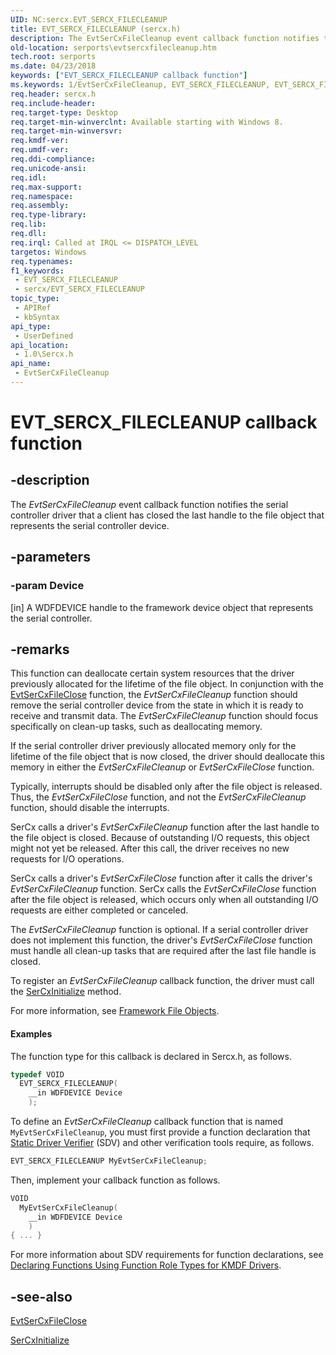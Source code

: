 ```yaml
---
UID: NC:sercx.EVT_SERCX_FILECLEANUP
title: EVT_SERCX_FILECLEANUP (sercx.h)
description: The EvtSerCxFileCleanup event callback function notifies the serial controller driver that a client has closed the last handle to the file object that represents the serial controller device.
old-location: serports\evtsercxfilecleanup.htm
tech.root: serports
ms.date: 04/23/2018
keywords: ["EVT_SERCX_FILECLEANUP callback function"]
ms.keywords: 1/EvtSerCxFileCleanup, EVT_SERCX_FILECLEANUP, EVT_SERCX_FILECLEANUP callback, EvtSerCxFileCleanup, EvtSerCxFileCleanup callback function [Serial Ports], serports.evtsercxfilecleanup
req.header: sercx.h
req.include-header: 
req.target-type: Desktop
req.target-min-winverclnt: Available starting with Windows 8.
req.target-min-winversvr: 
req.kmdf-ver: 
req.umdf-ver: 
req.ddi-compliance: 
req.unicode-ansi: 
req.idl: 
req.max-support: 
req.namespace: 
req.assembly: 
req.type-library: 
req.lib: 
req.dll: 
req.irql: Called at IRQL <= DISPATCH_LEVEL
targetos: Windows
req.typenames: 
f1_keywords:
 - EVT_SERCX_FILECLEANUP
 - sercx/EVT_SERCX_FILECLEANUP
topic_type:
 - APIRef
 - kbSyntax
api_type:
 - UserDefined
api_location:
 - 1.0\Sercx.h
api_name:
 - EvtSerCxFileCleanup
---
```


# EVT_SERCX_FILECLEANUP callback function


## -description

The <i>EvtSerCxFileCleanup</i> event callback function notifies the serial controller driver that a client has closed the last handle to the file object that represents the serial controller device.

## -parameters

### -param Device 

[in]
A WDFDEVICE handle to the framework device object that represents the serial controller.

## -remarks

This function can deallocate certain system resources that the driver previously allocated for the lifetime of the file object. In conjunction with the <a href="/windows-hardware/drivers/ddi/sercx/nc-sercx-evt_sercx_fileclose">EvtSerCxFileClose</a> function, the <i>EvtSerCxFileCleanup</i> function should remove the serial controller device from the state in which it is ready to receive and transmit data. The <i>EvtSerCxFileCleanup</i> function should focus specifically on clean-up tasks, such as deallocating memory.

If the serial controller driver previously allocated memory only for the lifetime of the file object that is now closed, the driver should deallocate this memory in either the <i>EvtSerCxFileCleanup</i> or <i>EvtSerCxFileClose</i> function.

Typically, interrupts should be disabled only after the file object is released. Thus, the <i>EvtSerCxFileClose</i> function, and not the <i>EvtSerCxFileCleanup</i> function, should disable the interrupts.

SerCx calls a driver's <i>EvtSerCxFileCleanup</i> function after the last handle to the file object is closed. Because of outstanding I/O requests, this object might not yet be released. After this call, the driver receives no new requests for I/O operations.

SerCx calls a driver's <i>EvtSerCxFileClose</i> function after it calls the driver's <i>EvtSerCxFileCleanup</i> function. SerCx calls the <i>EvtSerCxFileClose</i> function after the file object is released, which occurs only when all outstanding I/O requests are either completed or canceled.

The <i>EvtSerCxFileCleanup</i> function is optional. If a serial controller driver does not implement this function, the driver's <i>EvtSerCxFileClose</i> function must handle all clean-up tasks that are required after the last file handle is closed.

To register an <i>EvtSerCxFileCleanup</i> callback function, the driver must call the <a href="/windows-hardware/drivers/ddi/sercx/nf-sercx-sercxinitialize">SerCxInitialize</a> method.

For more information, see <a href="/windows-hardware/drivers/wdf/framework-file-objects">Framework File Objects</a>.


#### Examples

The function type for this callback is declared in Sercx.h, as follows.


```cpp
typedef VOID
  EVT_SERCX_FILECLEANUP(
    __in WDFDEVICE Device
    );
```

To define an <i>EvtSerCxFileCleanup</i> callback function that is named <code>MyEvtSerCxFileCleanup</code>, you must first provide a function declaration that <a href="/windows-hardware/drivers/devtest/static-driver-verifier">Static Driver Verifier</a> (SDV) and other verification tools require, as follows.


```cpp
EVT_SERCX_FILECLEANUP MyEvtSerCxFileCleanup;
```

Then, implement your callback function as follows.


```cpp
VOID
  MyEvtSerCxFileCleanup(
    __in WDFDEVICE Device
    )
{ ... }
```

For more information about SDV requirements for function declarations, see <a href="/windows-hardware/drivers/devtest/declaring-functions-by-using-function-role-types-for-kmdf-drivers">Declaring Functions Using Function Role Types for KMDF Drivers</a>.

<div class="code"></div>

## -see-also

<a href="/windows-hardware/drivers/ddi/sercx/nc-sercx-evt_sercx_fileclose">EvtSerCxFileClose</a>



<a href="/windows-hardware/drivers/ddi/sercx/nf-sercx-sercxinitialize">SerCxInitialize</a>
